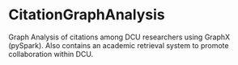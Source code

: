 # CitationGraphAnalysis
Graph Analysis of citations among DCU researchers using GraphX (pySpark). Also contains an academic retrieval system to promote collaboration within DCU.
